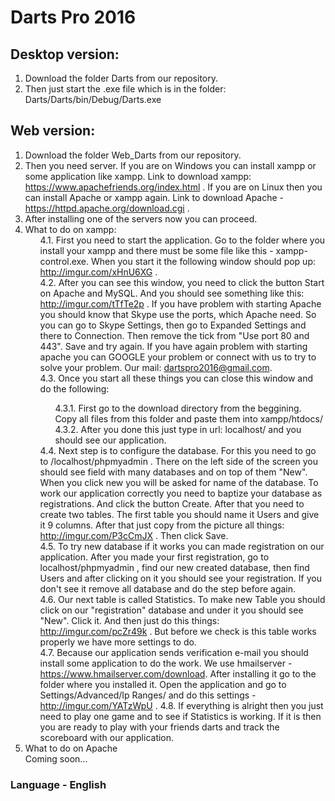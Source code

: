 # Darts Pro 2016

## Desktop version: 
  1. Download the folder Darts from our repository.
  2. Then just start the .exe file which is in the folder: Darts/Darts/bin/Debug/Darts.exe

## Web version:
  1. Download the folder Web_Darts from our repository.
  2. Then you need server. If you are on Windows you can install xampp or some application like xampp. Link to download xampp: https://www.apachefriends.org/index.html . If you are on Linux then you can install Apache or xampp again. Link to download Apache - https://httpd.apache.org/download.cgi .
  3. After installing one of the servers now you can proceed.
  4. What to do on xampp:<br/>
    <ul>4.1. First you need to start the application. Go to the folder where you install your xampp and there must be some file like this - xampp-control.exe. When you start it the following window should pop up: http://imgur.com/xHnU6XG .<br/>
    4.2. After you can see this window, you need to click the button Start on Apache and MySQL. And you should see something like this: http://imgur.com/tTfTe2p . If you have problem with starting Apache you should know that Skype use the ports, which Apache need. So you can go to Skype Settings, then go to Expanded Settings and there to Connection. Then remove the tick from "Use port 80 and 443". Save and try again. If you have again problem with starting apache you can GOOGLE your problem or connect with us to try to solve your problem. Our mail: dartspro2016@gmail.com.<br/>
    4.3. Once you start all these things you can close this window and do the following:<br/></ul>
          <ul><ul>
          4.3.1. First go to the download directory from the beggining. Copy all files from this folder and paste them into xampp/htdocs/<br/>
          4.3.2. After you done this just type in url: localhost/ and you should see our application.<br/>
          </ul></ul>
    <ul>
    4.4. Next step is to configure the database. For this you need to go to /localhost/phpmyadmin . There on the left side of the screen you should see field with many databases and on top of them "New". When you click new you will be asked for name of the database. To work our application correctly you need to baptize your database as registrations. And click the button Create. After that you need to create two tables. The first table you should name it Users and give it 9 columns. After that just copy from the picture all things: http://imgur.com/P3cCmJX . Then click Save.</br>
    4.5. To try new database if it works you can made registration on our application. After you made your first registration, go to localhost/phpmyadmin , find our new created database, then find Users and after clicking on it you should see your registration. If you don't see it remove all database and do the step before again.</br>
    4.6. Our next table is called Statistics. To make new Table you should click on our "registration" database and under it you should see "New". Click it. And then just do this things: http://imgur.com/pcZr49k . But before we check is this table works properly we have more settings to do.</br>
    4.7. Because our application sends verification e-mail you should install some application to do the work. We use hmailserver - https://www.hmailserver.com/download. After installing it go to the folder where you installed it. Open the application and go to Settings/Advanced/Ip Ranges/ and do this settings - http://imgur.com/YATzWpU .
    4.8. If everything is alright then you just need to play one game and to see if Statistics is working. If it is then you are ready to play with your friends darts and track the scoreboard with our application.
    </ul>
  5. What to do on Apache <br/>
    Coming soon...

### Language - English
